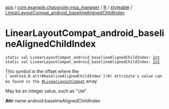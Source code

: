 [app](../../../index.md) / [com.example.chaosruler.msa_manager](../../index.md) / [R](../index.md) / [styleable](index.md) / [LinearLayoutCompat_android_baselineAlignedChildIndex](.)

# LinearLayoutCompat_android_baselineAlignedChildIndex

`static val LinearLayoutCompat_android_baselineAlignedChildIndex: `[`Int`](https://kotlinlang.org/api/latest/jvm/stdlib/kotlin/-int/index.html)
`static val LinearLayoutCompat_android_baselineAlignedChildIndex: `[`Int`](https://kotlinlang.org/api/latest/jvm/stdlib/kotlin/-int/index.html)

This symbol is the offset where the ``[`android.R.attr#baselineAlignedChildIndex`](#) attribute's value can be found in the ``[`#LinearLayoutCompat`](-linear-layout-compat.md) array.

May be an integer value, such as "`100`".

**Attr**
name android:baselineAlignedChildIndex

